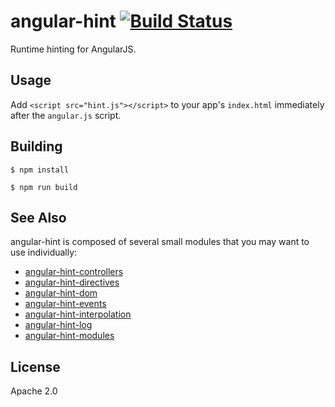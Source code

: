 # angular-hint [![Build Status](https://travis-ci.org/angular/angular-hint.svg?branch=master)](https://travis-ci.org/angular/angular-hint)

Runtime hinting for AngularJS.

## Usage

Add `<script src="hint.js"></script>` to your app's `index.html` immediately after the
`angular.js` script.


## Building

```shell
$ npm install
```

```shell
$ npm run build
```

## See Also

angular-hint is composed of several small modules that you may want to use individually:

* [angular-hint-controllers](https://github.com/angular/angular-hint-controllers)
* [angular-hint-directives](https://github.com/angular/angular-hint-directives)
* [angular-hint-dom](https://github.com/angular/angular-hint-dom)
* [angular-hint-events](https://github.com/angular/angular-hint-events)
* [angular-hint-interpolation](https://github.com/angular/angular-hint-interpolation)
* [angular-hint-log](https://github.com/angular/angular-hint-log)
* [angular-hint-modules](https://github.com/angular/angular-hint-modules)

## License
Apache 2.0
